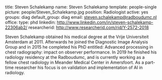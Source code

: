 title: Steven Schalekamp
name: Steven Schalekamp
template: people-single
picture: people/Steven_Schalekamp.jpg
position: Radiologist
active: yes
groups: diag
default_group: diag
email: steven.schalekamp@radboudumc.nl
office: 
type: phd
linkedin: http://www.linkedin.com/in/steven-schalekamp-22306ab2/
researcherid: http://www.researcherid.com/rid/Y-2572-2018

Steven Schalekamp obtained his medical degree at the Vrije Universiteit Amsterdam at 2011. Afterwards he joined the Diagnostic Image Analysis Group and in 2015 he completed his PhD entitled: Advanced processing in chest radiography: impact on observer performance. In 2019 he finished his radiology residency at the Radboudumc, and is currently working as a fellow chest radiology in Meander Medical Center in Amersfoort. As a part-time researcher his focus is on validation and implementation of AI in radiology.

